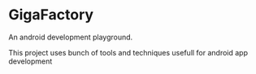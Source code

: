 # GigaFactory

An android development playground.

This project uses bunch of tools and techniques usefull for android app development

